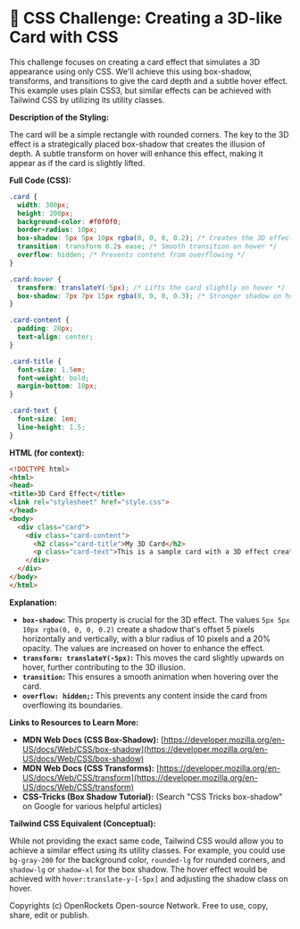 # 🐞 CSS Challenge:  Creating a 3D-like Card with CSS


This challenge focuses on creating a card effect that simulates a 3D appearance using only CSS.  We'll achieve this using box-shadow, transforms, and transitions to give the card depth and a subtle hover effect.  This example uses plain CSS3, but similar effects can be achieved with Tailwind CSS by utilizing its utility classes.

**Description of the Styling:**

The card will be a simple rectangle with rounded corners.  The key to the 3D effect is a strategically placed box-shadow that creates the illusion of depth.  A subtle transform on hover will enhance this effect, making it appear as if the card is slightly lifted.

**Full Code (CSS):**

```css
.card {
  width: 300px;
  height: 200px;
  background-color: #f0f0f0;
  border-radius: 10px;
  box-shadow: 5px 5px 10px rgba(0, 0, 0, 0.2); /* Creates the 3D effect */
  transition: transform 0.2s ease; /* Smooth transition on hover */
  overflow: hidden; /* Prevents content from overflowing */
}

.card:hover {
  transform: translateY(-5px); /* Lifts the card slightly on hover */
  box-shadow: 7px 7px 15px rgba(0, 0, 0, 0.3); /* Stronger shadow on hover */
}

.card-content {
  padding: 20px;
  text-align: center;
}

.card-title {
  font-size: 1.5em;
  font-weight: bold;
  margin-bottom: 10px;
}

.card-text {
  font-size: 1em;
  line-height: 1.5;
}
```

**HTML (for context):**

```html
<!DOCTYPE html>
<html>
<head>
<title>3D Card Effect</title>
<link rel="stylesheet" href="style.css">
</head>
<body>
  <div class="card">
    <div class="card-content">
      <h2 class="card-title">My 3D Card</h2>
      <p class="card-text">This is a sample card with a 3D effect created using CSS.</p>
    </div>
  </div>
</body>
</html>
```

**Explanation:**

* **`box-shadow`:** This property is crucial for the 3D effect.  The values `5px 5px 10px rgba(0, 0, 0, 0.2)` create a shadow that's offset 5 pixels horizontally and vertically, with a blur radius of 10 pixels and a 20% opacity.  The values are increased on hover to enhance the effect.
* **`transform: translateY(-5px)`:** This moves the card slightly upwards on hover, further contributing to the 3D illusion.
* **`transition`:** This ensures a smooth animation when hovering over the card.
* **`overflow: hidden;`:** This prevents any content inside the card from overflowing its boundaries.


**Links to Resources to Learn More:**

* **MDN Web Docs (CSS Box-Shadow):** [https://developer.mozilla.org/en-US/docs/Web/CSS/box-shadow](https://developer.mozilla.org/en-US/docs/Web/CSS/box-shadow)
* **MDN Web Docs (CSS Transforms):** [https://developer.mozilla.org/en-US/docs/Web/CSS/transform](https://developer.mozilla.org/en-US/docs/Web/CSS/transform)
* **CSS-Tricks (Box Shadow Tutorial):**  (Search "CSS Tricks box-shadow" on Google for various helpful articles)

**Tailwind CSS Equivalent (Conceptual):**

While not providing the exact same code, Tailwind CSS would allow you to achieve a similar effect using its utility classes. For example, you could use `bg-gray-200` for the background color, `rounded-lg` for rounded corners, and `shadow-lg` or `shadow-xl` for the box shadow.  The hover effect would be achieved with `hover:translate-y-[-5px]` and adjusting the shadow class on hover.


Copyrights (c) OpenRockets Open-source Network. Free to use, copy, share, edit or publish.

